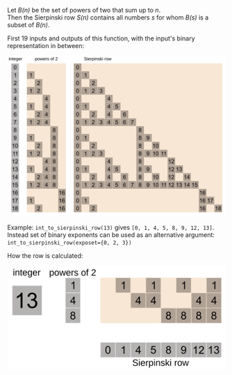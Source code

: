 Let _B(n)_ be the set of powers of two that sum up to _n_.<br>
Then the Sierpinski row _S(n)_ contains all numbers _s_ for whom _B(s)_ is a subset of _B(n)_.

First 19 inputs and outputs of this function,
with the input's binary representation in between:

![](_img/0_to_18.svg)

Example: `int_to_sierpinski_row(13)` gives `[0, 1, 4, 5, 8, 9, 12, 13]`.<br>
Instead set of binary exponents can be used as an alternative argument: `int_to_sierpinski_row(exposet={0, 2, 3})`

How the row is calculated:

![](_img/13.svg)
